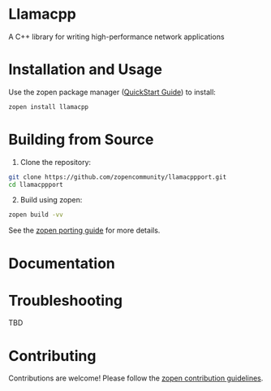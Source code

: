 # Llamacpp

A C++ library for writing high-performance network applications

# Installation and Usage

Use the zopen package manager ([QuickStart Guide](https://zopen.community/#/Guides/QuickStart)) to install:
```bash
zopen install llamacpp
```

# Building from Source

1. Clone the repository:
```bash
git clone https://github.com/zopencommunity/llamacppport.git
cd llamacppport
```
2. Build using zopen:
```bash
zopen build -vv
```

See the [zopen porting guide](https://zopen.community/#/Guides/Porting) for more details.

# Documentation


# Troubleshooting
TBD

# Contributing
Contributions are welcome! Please follow the [zopen contribution guidelines](https://github.com/zopencommunity/meta/blob/main/CONTRIBUTING.md).
